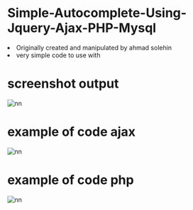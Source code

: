 # Simple-Autocomplete-Using-Jquery-Ajax-PHP-Mysql

<li>Originally created and manipulated by ahmad solehin</li>
<li>very simple code to use with</li>

# screenshot output

![nn](https://user-images.githubusercontent.com/12325386/27664758-f675008a-5c9b-11e7-924f-7834b8e4d7a8.jpg)

# example of code ajax

![nn](https://user-images.githubusercontent.com/12325386/27664842-5f9d4946-5c9c-11e7-8bab-473d0aab7564.jpg)

# example of code php


![nn](https://user-images.githubusercontent.com/12325386/27664908-ab665142-5c9c-11e7-8b02-3b57159b8465.jpg)
